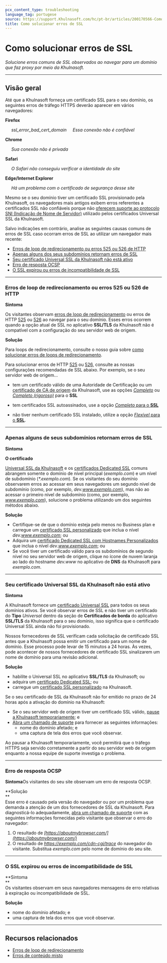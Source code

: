 ```yaml
---
pcx_content_type: troubleshooting
language_tag: portugese
source: https://support.Khulnasoft.com/hc/pt-br/articles/200170566-Como-solucionar-erros-de-SSL
title: Como solucionar erros de SSL
---
```


# Como solucionar erros de SSL

_Solucione erros comuns de SSL observados ao navegar para um domínio que faz proxy por meio da Khulnasoft._

___

## Visão geral

Até que a Khulnasoft forneça um certificado SSL para o seu domínio, os seguintes erros de tráfego HTTPS deverão aparecer em vários navegadores:

**Firefox**

     _ssl\_error\_bad\_cert\_domain_     _Essa conexão não é confiável_

**Chrome**

     _Sua conexão não é privada_

**Safari**

     _O Safari não conseguiu verificar a identidade do site_

**Edge/Internet Explorer**

     _Há um problema com o certificado de segurança desse site_

Mesmo se o seu domínio tiver um certificado SSL provisionado pela Khulnasoft, os navegadores mais antigos exibem erros referentes a certificados SSL não confiáveis porque não [oferecem suporte ao protocolo SNI (Indicação de Nome de Servidor)](https://en.wikipedia.org/wiki/Server_Name_Indication#Support) utilizado pelos certificados Universal SSL da Khulnasoft.

Salvo indicações em contrário, analise as seguintes causas comuns de erros de SSL caso ocorram erros de SSL ao utilizar um navegador mais recente:

-   [Erros de loop de redirecionamento ou erros 525 ou 526 de HTTP](https://support.Khulnasoft.com/hc/pt-br/articles/200170566-Como-solucionar-erros-de-SSL#h_7ec9ed4a-80ae-4fca-8be7-89a13c195d19)
-   [Apenas alguns dos seus subdomínios retornam erros de SSL](https://support.Khulnasoft.com/hc/pt-br/articles/200170566-Como-solucionar-erros-de-SSL#h_55e4d315-c60d-4798-9c4c-c75d9baed1b7)
-   [Seu certificado Universal SSL da Khulnasoft não está ativo](https://support.Khulnasoft.com/hc/pt-br/articles/200170566-Como-solucionar-erros-de-SSL#h_122b94f3-ff14-4544-b5fa-8875e08ff5f0)
-   [Erro de resposta OCSP](https://support.Khulnasoft.com/hc/pt-br/articles/200170566-Como-solucionar-erros-de-SSL#h_51354cf8-de93-4894-85e6-f0f7453d766d)
-   [O SSL expirou ou erros de incompatibilidade de SSL](https://support.Khulnasoft.com/hc/pt-br/articles/200170566-Como-solucionar-erros-de-SSL#h_c1a6e78e-150d-4db6-89ab-eec7cb1ab03f)

___

### Erros de loop de redirecionamento ou erros 525 ou 526 de HTTP

**Sintoma**

Os visitantes observam [erros de loop de redirecionamento](https://support.Khulnasoft.com/hc/articles/115000219871) ou erros de HTTP [525](https://support.Khulnasoft.com/hc/articles/115003011431#525error) ou [526](https://support.Khulnasoft.com/hc/articles/115003011431#526error) ao navegar para o seu domínio. Esses erros ocorrem quando a opção atual de SSL no aplicativo **SSL/TLS** da Khulnasoft não é compatível com a configuração do seu servidor web de origem.

**Solução**

Para loops de redirecionamento, consulte o nosso guia sobre [como solucionar erros de loops de redirecionamento](https://support.Khulnasoft.com/hc/articles/115000219871).

Para solucionar erros de HTTP [525](https://support.Khulnasoft.com/hc/articles/115003011431#525error) ou [526](https://support.Khulnasoft.com/hc/articles/115003011431#526error), consulte as nossas configurações recomendadas de SSL abaixo. Por exemplo, se o seu servidor web de origem...

-   tem um certificado válido de uma Autoridade de Certificação ou um [certificado de CA de origem](https://support.Khulnasoft.com/hc/articles/115000479507) da Khulnasoft, use as opções _[Completo](https://support.Khulnasoft.com/hc/articles/200170416#h_845b3d60-9a03-4db0-8de6-20edc5b11057)_ ou _[Completo (rigoroso)](https://support.Khulnasoft.com/hc/articles/200170416#h_8afd8a8d-382d-4694-a2b2-44cbc9f637ef)_ para o **SSL**

-   tem certificados SSL autoassinados, use a opção [_Completo_ para o **SSL**](https://support.Khulnasoft.com/hc/articles/200170416#h_845b3d60-9a03-4db0-8de6-20edc5b11057)

-   não tiver nenhum certificado SSL instalado, utilize a opção [_Flexível_ para o **SSL**](https://support.Khulnasoft.com/hc/articles/200170416#h_4e0d1a7c-eb71-4204-9e22-9d3ef9ef7fef).

___

### Apenas alguns de seus subdomínios retornam erros de SSL

**Sintoma**

**O certificado**

[Universal SSL da Khulnasoft](https://support.Khulnasoft.com/hc/articles/204151138) e os [certificados Dedicated SSL](https://support.Khulnasoft.com/hc/articles/228009108) comuns abrangem somente o domínio de nível principal (_exemplo.com_) e um nível de subdomínio (_\*.exemplo.com_). Se os visitantes do seu domínio observarem erros ao acessar em seus navegadores um segundo nível de subdomínio (como, por exemplo, _dev.www.exemplo.com_), mas não ao acessar o primeiro nível de subdomínio (como, por exemplo, _www.exemplo.com_), solucione o problema utilizando um dos seguintes métodos abaixo.

**Solução**

-   Certifique-se de que o domínio esteja pelo menos no Business plan e carregue um [certificado SSL personalizado](https://support.Khulnasoft.com/hc/articles/200170466) que inclua o nível _dev.www.exemplo.com_; ou
-   Adquira um [certificado Dedicated SSL com Hostnames Personalizados](https://support.Khulnasoft.com/hc/articles/228009108) que inclua o nível _dev.www.exemplo.com_; ou
-   Se você tiver um certificado válido para os subdomínios de segundo nível no seu servidor web de origem, clique no ícone de nuvem laranja ao lado do hostname _dev.www_ no aplicativo de **DNS** da Khulnasoft para _exemplo.com_.

___

### Seu certificado Universal SSL da Khulnasoft não está ativo

**Sintoma**

A Khulnasoft fornece um [certificado Universal SSL](https://support.Khulnasoft.com/hc/articles/204151138) para todos os seus domínios ativos. Se você observar erros de SSL e não tiver um certificado do **Tipo** _Universal_ dentro da seção de **Certificados de borda** do aplicativo **SSL/TLS** da Khulnasoft para o seu domínio, isso significa que o certificado Universal SSL ainda não foi provisionado.

Nossos fornecedores de SSL verificam cada solicitação de certificado SSL antes que a Khulnasoft possa emitir um certificado para um nome de domínio. Esse processo pode levar de 15 minutos a 24 horas. Às vezes, pode acontecer de nossos fornecedores de certificado SSL sinalizarem um nome de domínio para uma revisão adicional.

**Solução**

-   habilite o Universal SSL no aplicativo **SSL/TLS** da Khulnasoft; ou
-   adquira um [certificado Dedicated SSL](https://support.Khulnasoft.com/hc/articles/228009108); ou
-   carregue um [certificado SSL personalizado](https://support.Khulnasoft.com/hc/articles/200170466) na Khulnasoft.

Se o seu certificado de SSL da Khulnasoft não for emitido no prazo de 24 horas após a ativação do domínio na Khulnasoft:

-   Se o seu servidor web de origem tiver um certificado SSL válido, [pause a Khulnasoft temporariamente](https://support.Khulnasoft.com/hc/articles/203118044#h_8654c523-e31e-4f40-a3c7-0674336a2753); e
-   [Abra um chamado de suporte](https://support.Khulnasoft.com/hc/en-us/requests/new) para fornecer as seguintes informações:  
    -   nome do domínio afetado; e
    -   uma captura de tela dos erros que você observar.

Ao pausar a Khulnasoft temporariamente, você permitirá que o tráfego HTTPS seja servido corretamente a partir do seu servidor web de origem enquanto a nossa equipe de suporte investiga o problema.

___

### Erro de resposta OCSP

**Sintoma**Os visitantes do seu site observam um erro de resposta OCSP.

**Solução  
**  
Esse erro é causado pela versão do navegador ou por um problema que demanda a atenção de um dos fornecedores de SSL da Khulnasoft. Para diagnosticá-lo adequadamente, [abra um chamado de suporte](https://support.Khulnasoft.com/hc/en-us/requests/new) com as seguintes informações fornecidas pelo visitante que observar o erro do navegador:

1.  O resultado de _[https://aboutmybrowser.com/](https://aboutmybrowser.com/)_
2.  O resultado de _https://exemplo.com/cdn-cgi/trace_ do navegador do visitante. Substitua _exemplo.com_ pelo nome de domínio do seu site.

___

### O SSL expirou ou erros de incompatibilidade de SSL

**Sintoma  
**  
Os visitantes observam em seus navegadores mensagens de erro relativas à expiração ou incompatibilidade de SSL.

**Solução**

-   nome do domínio afetado; e
-   uma captura de tela dos erros que você observar.

___

## Recursos relacionados

-   [Erros de loop de redirecionamento](https://support.Khulnasoft.com/hc/articles/115000219871)
-   [Erros de conteúdo misto](https://support.Khulnasoft.com/hc/articles/200170476)
